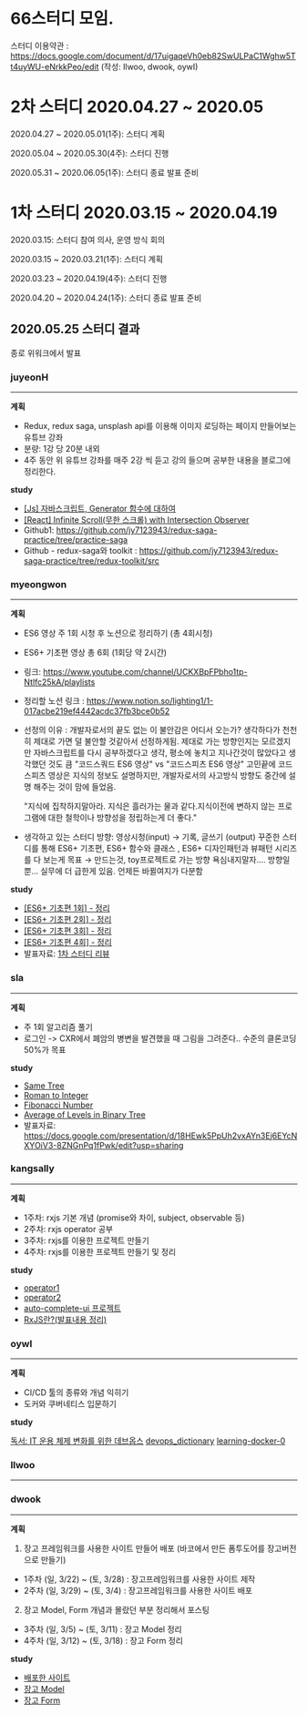 # 66스터디 모임.

스터디 이용약관 : https://docs.google.com/document/d/17uigaqeVh0eb82SwULPaC1Wghw5Tt4uyWU-eNrkkPeo/edit (작성: Ilwoo, dwook, oywI)

# 2차 스터디 2020.04.27 ~ 2020.05
2020.04.27 ~ 2020.05.01(1주): 스터디 계획

2020.05.04 ~ 2020.05.30(4주): 스터디 진행

2020.05.31 ~ 2020.06.05(1주): 스터디 종료 발표 준비


# 1차 스터디 2020.03.15 ~ 2020.04.19
2020.03.15: 스터디 참여 의사, 운영 방식 회의

2020.03.15 ~ 2020.03.21(1주): 스터디 계획 

2020.03.23 ~ 2020.04.19(4주): 스터디 진행

2020.04.20 ~ 2020.04.24(1주): 스터디 종료 발표 준비  

## 2020.05.25 스터디 결과

종로 위워크에서 발표

### juyeonH
---

**계획**

* Redux, redux saga, unsplash api를 이용해 이미지 로딩하는 페이지 만들어보는 유튜브 강좌
* 분량: 1강 당 20분 내외
* 4주 동안 위 유튜브 강좌를 매주 2강 씩 듣고 강의 들으며 공부한 내용을 블로그에 정리한다.

**study** 

* [[Js] 자바스크립트, Generator 함수에 대하여](https://im-developer.tistory.com/193)
* [[React] Infinite Scroll(무한 스크롤) with Intersection Observer](https://im-developer.tistory.com/196)
* Github1: https://github.com/jy7123943/redux-saga-practice/tree/practice-saga
* Github - redux-saga와 toolkit : https://github.com/jy7123943/redux-saga-practice/tree/redux-toolkit/src

### myeongwon
---

**계획**

* ES6 영상 주 1회 시청 후 노션으로 정리하기 (총 4회시청)
* ES6+ 기초편 영상 총 6회 (1회당 약 2시간) 
* 링크: https://www.youtube.com/channel/UCKXBpFPbho1tp-Ntlfc25kA/playlists
* 정리할 노션 링크 : https://www.notion.so/lighting1/1-017acbe219ef4442acdc37fb3bce0b52
* 선정의 이유 :
  개발자로서의 끝도 없는 이 불안감은 어디서 오는가? 생각하다가 
  천천히 제대로 가면 덜 불안할 것같아서 선정하게됨.
  제대로 가는 방향인지는 모르겠지만 자바스크립트를 다시 공부하겠다고 생각, 평소에 놓치고 지나간것이 많았다고 생각했던 것도 큼
  "코드스쿼드 ES6 영상" vs "코드스피츠 ES6 영상" 고민끝에 코드스피츠 영상은 지식의 정보도 설명하지만, 개발자로서의 사고방식 방향도 중간에 설명 해주는 것이 맘에 들었음. 

  "지식에 집착하지말아라. 지식은 흘러가는 물과 같다.지식이전에 변하지 않는 프로그램에 대한 철학이나 방향성을 정립하는게 더 좋다."

* 생각하고 있는 스터디 방향:
  영상시청(input) → 기록, 글쓰기 (output)
  꾸준한 스터디를 통해 ES6+ 기초편, ES6+ 함수와 클래스 , ES6+ 디자인패턴과 뷰패턴 시리즈를 다 보는게 목표  → 만드는것, toy프로젝트로 가는 방향 
  욕심내지말자....
  방향일뿐... 실무에 더 급한게 있음. 언제든 바뀔여지가 다분함

**study**

* [[ES6+ 기초편 1회] - 정리](https://www.notion.so/ES6-1-d6fa88d96a6643bb9b0274555a95a63a)
* [[ES6+ 기초편 2회] - 정리](https://www.notion.so/ES6-2-dcbc2cb880814c848e04a5991554028f)
* [[ES6+ 기초편 3회] - 정리](https://www.notion.so/ES6-3-205c787861184752b9e10b97d5fff370)
* [[ES6+ 기초편 4회] - 정리](https://www.notion.so/ES6-4-2cafa177c56649258b23239806b9d73a)
* 발표자료: [1차 스터디 리뷰](https://www.notion.so/1-561c9704b49e4fcdbd775d630de1d63c)

### sla
---

**계획**

* 주 1회 알고리즘 풀기
* 로그인 -> CXR에서 폐암의 병변을 발견했을 때 그림을 그려준다.. 수준의 클론코딩 50%가 목표

**study**

* [Same Tree](https://github.com/fepocha/aigoo-pretty-algo/blob/master/05%20-%20Same%20Tree/seula-2020-03-29.md)
* [Roman to Integer](https://github.com/fepocha/aigoo-pretty-algo/tree/master/07%20-%20Roman%20to%20Integer)
* [Fibonacci Number](https://github.com/yami03/algorithm/blob/master/LeetCode/06%20-%20Fibonacci%20Number/fib.md)
* [Average of Levels in Binary Tree](https://github.com/fepocha/aigoo-pretty-algo/blob/master/09%20-%20Average%20of%20Levels%20in%20Binary%20Tree/seula-2020-04-19.md)
* 발표자료: https://docs.google.com/presentation/d/18HEwk5PpUh2vxAYn3Ej6EYcNXYOiV3-8ZNGnPq1fPwk/edit?usp=sharing

### kangsally
---

**계획**

* 1주차: rxjs 기본 개념 (promise와 차이, subject, observable 등)
* 2주차: rxjs operator 공부
* 3주차: rxjs를 이용한 프로젝트 만들기
* 4주차: rxjs를 이용한 프로젝트 만들기 및 정리

**study**

* [operator1](https://sally-space.tistory.com/3)
* [operator2](https://sally-space.tistory.com/4)
* [auto-complete-ui 프로젝트](https://github.com/kangsally/auto-complete-UI)
* [RxJS란?(발표내용 정리)](https://sally-space.tistory.com/5)

### oywI
---

**계획**

* CI/CD 툴의 종류와 개념 익히기
* 도커와 쿠버네티스 입문하기

**study**

[독서: IT 운용 체제 변화를 위한 데브옵스](https://github.com/imhojang/til/blob/master/devops/devops-for-change-in-it-operations.md)
[devops_dictionary](https://github.com/imhojang/til/blob/master/devops/devops_dictionary.md)
[learning-docker-0](https://github.com/imhojang/til/blob/master/devops/devops_dictionary.md)

### Ilwoo
---

### dwook 
---
**계획**
1. 장고 프레임워크를 사용한 사이트 만들어 배포 (바코에서 만든 폼투도어를 장고버전으로 만들기)
* 1주차 (일, 3/22) ~ (토, 3/28) : 장고프레임워크를 사용한 사이트 제작
* 2주차 (일, 3/29) ~ (토, 3/4) :  장고프레임워크를 사용한 사이트 배포

2. 장고 Model, Form 개념과 몰랐던 부분 정리해서 포스팅
* 3주차 (일, 3/5) ~ (토, 3/11) : 장고 Model 정리
* 4주차 (일, 3/12) ~ (토, 3/18) : 장고 Form 정리

**study**
* [배포한 사이트](http://cabin-dev.ap-northeast-2.elasticbeanstalk.com/)
* [장고 Model](https://app.gitbook.com/@dwook/s/project/django/model) 
* [장고 Form](https://app.gitbook.com/@dwook/s/project/django/form)
